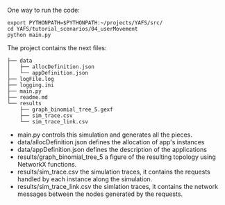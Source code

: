 One way to run the code:

```
export PYTHONPATH=$PYTHONPATH:~/projects/YAFS/src/
cd YAFS/tutorial_scenarios/04_userMovement
python main.py
```


The project contains the next files:

```
├── data
│   ├── allocDefinition.json
│   └── appDefinition.json
├── logFile.log
├── logging.ini
├── main.py
├── readme.md
└── results
    ├── graph_binomial_tree_5.gexf
    ├── sim_trace.csv
    └── sim_trace_link.csv
```

- main.py controls this simulation and generates all the pieces.
- data/allocDefinition.json defines the allocation of app's instances
- data/appDefinition.json defines the description of the applications
- results/graph_binomial_tree_5 a figure of the resulting topology using NetworkX functions.
- results/sim_trace.csv the simulation traces, it contains the requests handled by each instance along the simulation.
- results/sim_trace_link.csv the simlation traces, it contains the network messages between the nodes generated by the requests.
  
  